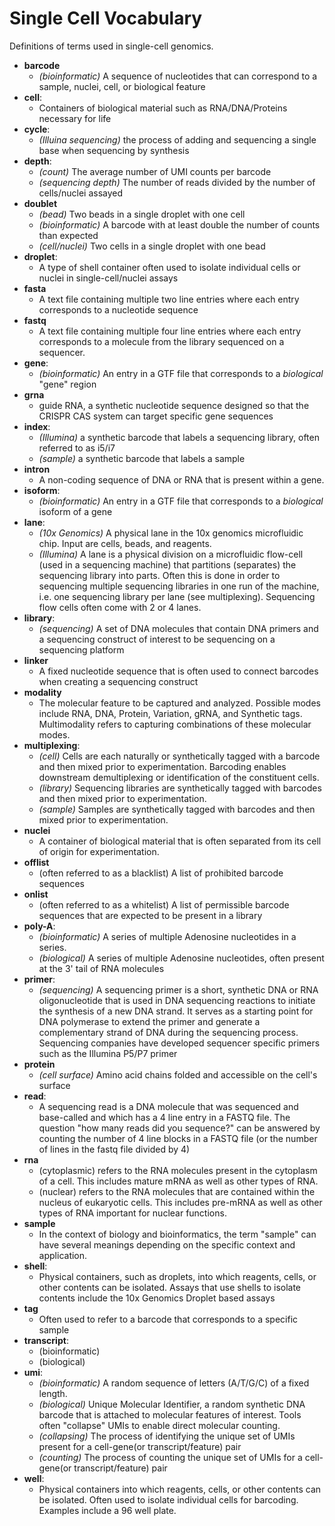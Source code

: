 # Single Cell Vocabulary

Definitions of terms used in single-cell genomics.

- **barcode**
  - _(bioinformatic)_ A sequence of nucleotides that can correspond to a sample, nuclei, cell, or biological feature
- **cell**:
  - Containers of biological material such as RNA/DNA/Proteins necessary for life
- **cycle**:
  - _(Illuina sequencing)_ the process of adding and sequencing a single base when sequencing by synthesis
- **depth**:
  - _(count)_ The average number of UMI counts per barcode
  - _(sequencing depth)_ The number of reads divided by the number of cells/nuclei assayed
- **doublet**
  - _(bead)_ Two beads in a single droplet with one cell
  - _(bioinformatic)_ A barcode with at least double the number of counts than expected
  - _(cell/nuclei)_ Two cells in a single droplet with one bead
- **droplet**:
  - A type of shell container often used to isolate individual cells or nuclei in single-cell/nuclei assays
- **fasta**
  - A text file containing multiple two line entries where each entry corresponds to a nucleotide sequence
- **fastq**
  - A text file containing multiple four line entries where each entry corresponds to a molecule from the library sequenced on a sequencer.
- **gene**:
  - _(bioinformatic)_ An entry in a GTF file that corresponds to a _biological_ "gene" region
- **grna**
  - guide RNA, a synthetic nucleotide sequence designed so that the CRISPR CAS system can target specific gene sequences
- **index**:
  - _(Illumina)_ a synthetic barcode that labels a sequencing library, often referred to as i5/i7
  - _(sample)_ a synthetic barcode that labels a sample
- **intron**
  - A non-coding sequence of DNA or RNA that is present within a gene.
- **isoform**:
  - _(bioinformatic)_ An entry in a GTF file that corresponds to a _biological_ isoform of a gene
- **lane**:
  - _(10x Genomics)_ A physical lane in the 10x genomics microfluidic chip. Input are cells, beads, and reagents.
  - _(Illumina)_ A lane is a physical division on a microfluidic flow-cell (used in a sequencing machine) that partitions (separates) the sequencing library into parts. Often this is done in order to sequencing multiple sequencing libraries in one run of the machine, i.e. one sequencing library per lane (see multiplexing). Sequencing flow cells often come with 2 or 4 lanes.
- **library**:
  - _(sequencing)_ A set of DNA molecules that contain DNA primers and a sequencing construct of interest to be sequencing on a sequencing platform
- **linker**
  - A fixed nucleotide sequence that is often used to connect barcodes when creating a sequencing construct
- **modality**
  - The molecular feature to be captured and analyzed. Possible modes include RNA, DNA, Protein, Variation, gRNA, and Synthetic tags. Multimodality refers to capturing combinations of these molecular modes.
- **multiplexing**:
  - _(cell)_ Cells are each naturally or synthetically tagged with a barcode and then mixed prior to experimentation. Barcoding enables downstream demultiplexing or identification of the constituent cells.
  - _(library)_ Sequencing libraries are synthetically tagged with barcodes and then mixed prior to experimentation.
  - _(sample)_ Samples are synthetically tagged with barcodes and then mixed prior to experimentation.
- **nuclei**
  - A container of biological material that is often separated from its cell of origin for experimentation.
- **offlist**
  - (often referred to as a blacklist) A list of prohibited barcode sequences
- **onlist**
  - (often referred to as a whitelist) A list of permissible barcode sequences that are expected to be present in a library
- **poly-A**:
  - _(bioinformatic)_ A series of multiple Adenosine nucleotides in a series.
  - _(biological)_ A series of multiple Adenosine nucleotides, often present at the 3' tail of RNA molecules
- **primer**:
  - _(sequencing)_ A sequencing primer is a short, synthetic DNA or RNA oligonucleotide that is used in DNA sequencing reactions to initiate the synthesis of a new DNA strand. It serves as a starting point for DNA polymerase to extend the primer and generate a complementary strand of DNA during the sequencing process. Sequencing companies have developed sequencer specific primers such as the Illumina P5/P7 primer
- **protein**
  - _(cell surface)_ Amino acid chains folded and accessible on the cell's surface
- **read**:
  - A sequencing read is a DNA molecule that was sequenced and base-called and which has a 4 line entry in a FASTQ file. The question "how many reads did you sequence?" can be answered by counting the number of 4 line blocks in a FASTQ file (or the number of lines in the fastq file divided by 4)
- **rna**
  - (cytoplasmic) refers to the RNA molecules present in the cytoplasm of a cell. This includes mature mRNA as well as other types of RNA.
  - (nuclear) refers to the RNA molecules that are contained within the nucleus of eukaryotic cells. This includes pre-mRNA as well as other types of RNA important for nuclear functions.
- **sample**
  - In the context of biology and bioinformatics, the term "sample" can have several meanings depending on the specific context and application.
- **shell**:
  - Physical containers, such as droplets, into which reagents, cells, or other contents can be isolated. Assays that use shells to isolate contents include the 10x Genomics Droplet based assays
- **tag**
  - Often used to refer to a barcode that corresponds to a specific sample
- **transcript**:
  - (bioinformatic)
  - (biological)
- **umi**:
  - _(bioinformatic)_ A random sequence of letters (A/T/G/C) of a fixed length.
  - _(biological)_ Unique Molecular Identifier, a random synthetic DNA barcode that is attached to molecular features of interest. Tools often "collapse" UMIs to enable direct molecular counting.
  - _(collapsing)_ The process of identifying the unique set of UMIs present for a cell-gene(or transcript/feature) pair
  - _(counting)_ The process of counting the unique set of UMIs for a cell-gene(or transcript/feature) pair
- **well**:
  - Physical containers into which reagents, cells, or other contents can be isolated. Often used to isolate individual cells for barcoding. Examples include a 96 well plate.
